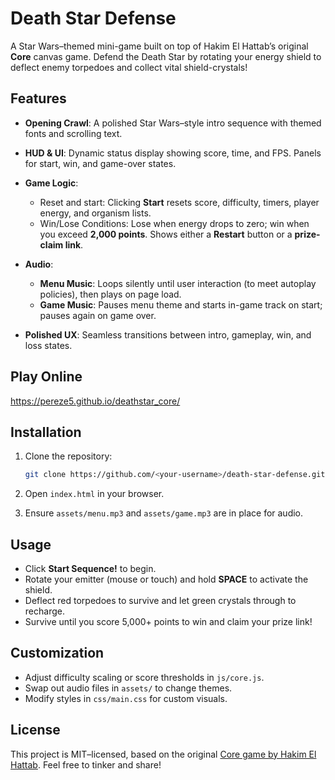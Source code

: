 # Death Star Defense

A Star Wars–themed mini-game built on top of Hakim El Hattab’s original **Core** canvas game. Defend the Death Star by rotating your energy shield to deflect enemy torpedoes and collect vital shield-crystals!

## Features

* **Opening Crawl**: A polished Star Wars–style intro sequence with themed fonts and scrolling text.
* **HUD & UI**: Dynamic status display showing score, time, and FPS. Panels for start, win, and game-over states.
* **Game Logic**:

  * Reset and start: Clicking **Start** resets score, difficulty, timers, player energy, and organism lists.
  * Win/Lose Conditions: Lose when energy drops to zero; win when you exceed **2,000 points**. Shows either a **Restart** button or a **prize-claim link**.
* **Audio**:

  * **Menu Music**: Loops silently until user interaction (to meet autoplay policies), then plays on page load.
  * **Game Music**: Pauses menu theme and starts in-game track on start; pauses again on game over.
* **Polished UX**: Seamless transitions between intro, gameplay, win, and loss states.

## Play Online
https://pereze5.github.io/deathstar_core/ 

## Installation

1. Clone the repository:

   ```bash
   git clone https://github.com/<your-username>/death-star-defense.git
   ```
2. Open `index.html` in your browser.
3. Ensure `assets/menu.mp3` and `assets/game.mp3` are in place for audio.

## Usage

* Click **Start Sequence!** to begin.
* Rotate your emitter (mouse or touch) and hold **SPACE** to activate the shield.
* Deflect red torpedoes to survive and let green crystals through to recharge.
* Survive until you score 5,000+ points to win and claim your prize link!

## Customization

* Adjust difficulty scaling or score thresholds in `js/core.js`.
* Swap out audio files in `assets/` to change themes.
* Modify styles in `css/main.css` for custom visuals.

## License

This project is MIT–licensed, based on the original [Core game by Hakim El Hattab](http://hakim.se). Feel free to tinker and share!

